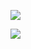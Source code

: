 

![](https://gitee.com/hxc8/images7/raw/master/img/202407190022938.jpg)



![](D:/download/youdaonote-pull-master/data/Technology/R语言/images/5412FD4773E54EBDB9E5143AB407C809image.png)

